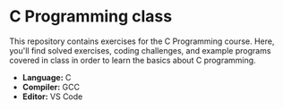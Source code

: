 <h1>C Programming class</h1>

This repository contains exercises for the C Programming course. Here, you'll find solved exercises, coding challenges, and example programs covered in class in order to learn the basics about C programming.

* **Language:** C
* **Compiler:** GCC
* **Editor:** VS Code
